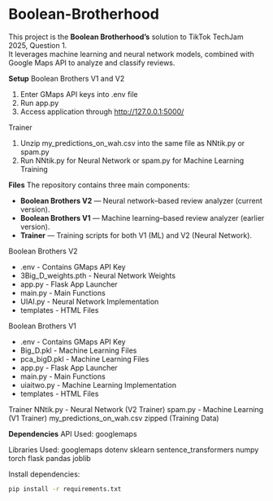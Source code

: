 # Boolean-Brotherhood

This project is the **Boolean Brotherhood’s** solution to TikTok TechJam 2025, Question 1.  
It leverages machine learning and neural network models, combined with Google Maps API to analyze and classify reviews.  

**Setup**
Boolean Brothers V1 and V2
1) Enter GMaps API keys into .env file
2) Run app.py
3) Access application through http://127.0.0.1:5000/

Trainer
1) Unzip my_predictions_on_wah.csv into the same file as NNtik.py or spam.py
2) Run NNtik.py for Neural Network or spam.py for Machine Learning Training

**Files**
The repository contains three main components:  
- **Boolean Brothers V2** — Neural network–based review analyzer (current version).  
- **Boolean Brothers V1** — Machine learning–based review analyzer (earlier version).  
- **Trainer** — Training scripts for both V1 (ML) and V2 (Neural Network).  

Boolean Brothers V2
- .env - Contains GMaps API Key
- 3Big_D_weights.pth - Neural Network Weights
- app.py - Flask App Launcher
- main.py - Main Functions
- UIAI.py - Neural Network Implementation
- templates - HTML Files

Boolean Brothers V1
- .env - Contains GMaps API Key
- Big_D.pkl - Machine Learning Files
- pca_bigD.pkl - Machine Learning Files
- app.py - Flask App Launcher
- main.py - Main Functions
- uiaitwo.py - Machine Learning Implementation
- templates - HTML Files

Trainer
NNtik.py - Neural Network (V2 Trainer)
spam.py - Machine Learning (V1 Trainer)
my_predictions_on_wah.csv zipped (Training Data)

**Dependencies**
API Used:
googlemaps

Libraries Used:
googlemaps
dotenv
sklearn
sentence_transformers
numpy
torch
flask
pandas
joblib

Install dependencies:
```bash
pip install -r requirements.txt
